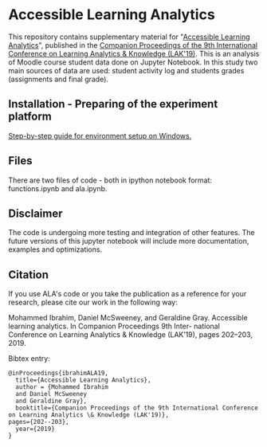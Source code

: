 # Accessible Learning Analytics
This repository contains supplementary material for "<a href="https://www.solaresearch.org/wp-content/uploads/2019/08/LAK19_Companion_Proceedings.pdf#page=202">Accessible Learning Analytics</a>", published in the <a href="https://www.solaresearch.org/core/companion-proceedings-of-the-9th-international-learning-analytics-and-knowledge-conference-lak19/">Companion Proceedings of the 9th International Conference on Learning Analytics \& Knowledge (LAK'19)</a>.
This is an analysis of Moodle course student data done on Jupyter Notebook. In this study two main sources of data are used: student activity log and students grades (assignments and final grade).

## Installation - Preparing of the experiment platform
<a href="https://docs.google.com/document/d/1iX-enXoGtH964xzYxAjWnPj6sxLHdSmHUqYV6tEAOb4/edit?usp=sharing">Step-by-step guide for environment setup on Windows. </a>


## Files
There are two files of code - both in ipython notebook format: functions.ipynb and ala.ipynb. 

## Disclaimer
The code is undergoing more testing and integration of other features. The future versions of this jupyter notebook will include more documentation, examples and optimizations.

## Citation
If you use ALA's code or you take the publication as a reference for your research, please cite our work in the following way:

Mohammed Ibrahim, Daniel McSweeney, and Geraldine Gray. Accessible learning analytics. In Companion Proceedings 9th Inter-
national Conference on Learning Analytics & Knowledge (LAK’19), pages 202–203, 2019.

Bibtex entry:
```
@inProceedings{ibrahimALA19,
  title={Accessible Learning Analytics},
  author = {Mohammed Ibrahim
  and Daniel McSweeney
  and Geraldine Gray},
  booktitle={Companion Proceedings of the 9th International Conference on Learning Analytics \& Knowledge (LAK'19)},
pages={202--203},
  year={2019}
}
```

